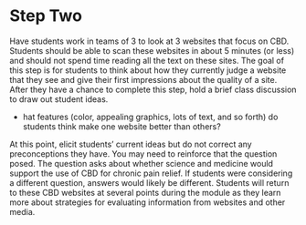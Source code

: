 # Step Two

Have students work in teams of 3 to look at 3 websites that focus on CBD. Students should be able to scan these websites in about 5 minutes (or less) and should not spend time reading all the text on these sites. The goal of this step is for students to think about how they currently judge a website that they see and give their first impressions about the quality of a site. After they have a chance to complete this step, hold a brief class discussion to draw out student ideas.
- hat features (color, appealing graphics, lots of text, and so forth) do students think make one website better than others? 

At this point, elicit students’ current ideas but do not correct any preconceptions they have. You may need to reinforce that the question posed. The question asks about whether science and medicine would support the use of CBD for chronic pain relief. If students were considering a different question, answers would likely be different. Students will return to these CBD websites at several points during the module as they learn more about strategies for evaluating information from websites and other media.

